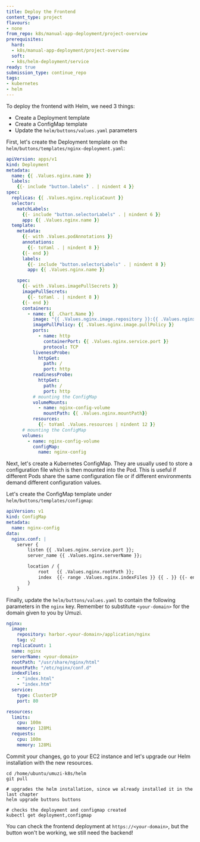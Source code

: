```yaml
---
title: Deploy the Frontend
content_type: project
flavours:
- none
from_repo: k8s/manual-app-deployment/project-overview
prerequisites:
  hard:
  - k8s/manual-app-deployment/project-overview
  soft:
  - k8s/helm-deployment/service
ready: true
submission_type: continue_repo
tags:
- kubernetes
- helm
---
```


To deploy the frontend with Helm, we need 3 things:
- Create a Deployment template 
- Create a ConfigMap template
- Update the `helm/buttons/values.yaml` parameters

First, let's create the Deployment template on the `helm/buttons/templates/nginx-deployment.yaml`:

```yaml
apiVersion: apps/v1
kind: Deployment
metadata:
  name: {{ .Values.nginx.name }}
  labels:
    {{- include "button.labels" . | nindent 4 }}
spec:
  replicas: {{ .Values.nginx.replicaCount }}
  selector:
    matchLabels:
      {{- include "button.selectorLabels" . | nindent 6 }}
      app: {{ .Values.nginx.name }}
  template:
    metadata:
      {{- with .Values.podAnnotations }}
      annotations:
        {{- toYaml . | nindent 8 }}
      {{- end }}
      labels:
        {{- include "button.selectorLabels" . | nindent 8 }}
        app: {{ .Values.nginx.name }}

    spec:
      {{- with .Values.imagePullSecrets }}
      imagePullSecrets:
        {{- toYaml . | nindent 8 }}
      {{- end }}
      containers:
        - name: {{ .Chart.Name }}
          image: "{{ .Values.nginx.image.repository }}:{{ .Values.nginx.image.tag | default .Chart.AppVersion }}"
          imagePullPolicy: {{ .Values.nginx.image.pullPolicy }}
          ports:
            - name: http
              containerPort: {{ .Values.nginx.service.port }}
              protocol: TCP
          livenessProbe:
            httpGet:
              path: /
              port: http
          readinessProbe:
            httpGet:
              path: /
              port: http
          # mounting the ConfigMap
          volumeMounts:
            - name: nginx-config-volume
              mountPath: {{ .Values.nginx.mountPath}}
          resources:
            {{- toYaml .Values.resources | nindent 12 }}
      # mounting the ConfigMap
      volumes:
        - name: nginx-config-volume
          configMap:
            name: nginx-config
```

Next, let's create a Kubernetes ConfigMap. They are usually used to store a configuration file which is then mounted into the Pod. This is useful if different Pods share the same configuration file or if different environments demand different configuration values.

Let's create the ConfigMap template under `helm/buttons/templates/configmap`:

```yaml
apiVersion: v1
kind: ConfigMap
metadata:
  name: nginx-config
data:
  nginx.conf: |
    server {
        listen {{ .Values.nginx.service.port }};
        server_name {{ .Values.nginx.serverName }};

        location / {
            root   {{ .Values.nginx.rootPath }};
            index  {{- range .Values.nginx.indexFiles }} {{ . }} {{- end }};
        }
    }
```

Finally, update the `helm/buttons/values.yaml` to contain the following parameters in the `nginx` key. Remember to substitute `<your-domain>` for the domain given to you by Umuzi.

```yaml
nginx:
  image:
    repository: harbor.<your-domain>/application/nginx
    tag: v2
  replicaCount: 1
  name: nginx
  serverName: <your-domain>
  rootPath: "/usr/share/nginx/html"
  mountPath: "/etc/nginx/conf.d"
  indexFiles:
    - "index.html"
    - "index.htm"
  service:
    type: ClusterIP
    port: 80

resources: 
  limits:
    cpu: 100m
    memory: 128Mi
  requests:
    cpu: 100m
    memory: 128Mi
```

Commit your changes, go to your EC2 instance and let's upgrade our Helm installation with the new resources.

```
cd /home/ubuntu/umuzi-k8s/helm
git pull

# upgrades the helm installation, since we already installed it in the last chapter
helm upgrade buttons buttons

# checks the deployment and configmap created
kubectl get deployment,configmap
```

You can check the frontend deployment at `https://<your-domain>`, but the button won't be working, we still need the backend!
